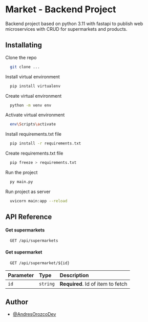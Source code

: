 
# Market - Backend Project

Backend project based on python 3.11 with fastapi to publish web microservices with CRUD for supermarkets and products.


## Installating

Clone the repo

```bash
  git clone ...
```

Install virtual environment

```bash
  pip install virtualenv
```

Create virtual environment

```bash
  python -m venv env
```

Activate virtual environment

```bash
  env\Scripts\activate
```

Install requirements.txt file

```bash
  pip install -r requirements.txt
```

Create requirements.txt file

```bash
  pip freeze > requirements.txt
```

Run the project

```bash
  py main.py
```

Run project as server

```bash
  uvicorn main:app --reload
```


## API Reference

#### Get supermarkets

```http
  GET /api/supermarkets
```

#### Get supermarket

```http
  GET /api/supermarket/${id}
```

| Parameter | Type     | Description                       |
| :-------- | :------- | :-------------------------------- |
| `id`      | `string` | **Required**. Id of item to fetch |


## Author

- [@AndresOrozcoDev](https://github.com/AndresOrozcoDev)

